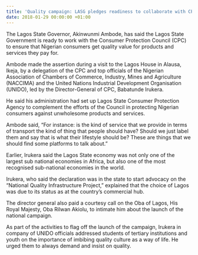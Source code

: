 ```yaml
---
title: 'Quality campaign: LASG pledges readiness to collaborate with CPC'
date: 2018-01-29 00:00:00 +01:00
---
```


The Lagos State Governor, Akinwunmi Ambode, has said the Lagos State Government is ready to work with the Consumer Protection Council (CPC) to ensure that Nigerian consumers get quality value for products and services they pay for.

Ambode made the assertion during a visit to the Lagos House in Alausa, Ikeja, by a delegation of the CPC and top officials of the Nigerian Association of Chambers of Commerce, Industry, Mines and Agriculture (NACCIMA) and the United Nations Industrial Development Organisation (UNIDO), led by the Director-General of CPC, Babatunde Irukera.

He said his administration had set up Lagos State Consumer Protection Agency to complement the efforts of the Council in protecting Nigerian consumers against unwholesome products and services.

Ambode said, “For instance: is the kind of service that we provide in terms of transport the kind of thing that people should have? Should we just label them and say that is what their lifestyle should be? These are things that we should find some platforms to talk about.”

Earlier, Irukera said the Lagos State economy was not only one of the largest sub national economies in Africa, but also one of the most recognised sub-national economies in the world.

Irukera, who said the declaration was in the state to start advocacy on the “National Quality Infrastructure Project,” explained that the choice of Lagos was due to its status as at the country’s commercial hub.

The director general also paid a courtesy call on the Oba of Lagos, His Royal Majesty, Oba Rilwan Akiolu, to intimate him about the launch of the national campaign. 

As part of the activities to flag off the launch of the campaign, Irukera in company of UNIDO officials addressed students of tertiary institutions and youth on the importance of imbibing quality culture as a way of life.
He urged them to always demand and insist on quality.  


